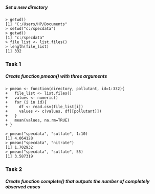 ##### Set a new directory
```
> getwd()
[1] "C:/Users/HP/Documents"
> setwd("c:/specdata")
> getwd()
[1] "c:/specdata"
> file_list <- list.files()
> length(file_list)
[1] 332
```

### Task 1
##### Create function pmean() with three arguments
```
> pmean <- function(directory, pollutant, id=1:332){
+   file_list <- list.files()
+   values <- numeric()
+   for (i in id){
+     df <- read.csv(file_list[i])
+     values <- c(values, df[[pollutant]])
+   }
+   mean(values, na.rm=TRUE)
+ }
```
```
> pmean("specdata", "sulfate", 1:10)
[1] 4.064128
> pmean("specdata", "nitrate")
[1] 1.702932
> pmean("specdata", "sulfate", 55)
[1] 3.587319
```

### Task 2
##### Create function complete() that outputs the number of completely observed cases
```
